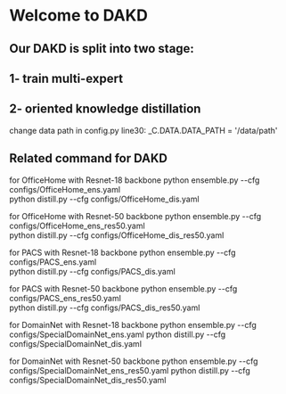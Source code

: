 # Welcome to DAKD
## Our DAKD is split into two stage:
## 1- train  multi-expert
## 2- oriented knowledge distillation

change data path in config.py line30:
_C.DATA.DATA_PATH = '/data/path'

## Related command for DAKD

for OfficeHome with Resnet-18 backbone
python ensemble.py --cfg configs/OfficeHome_ens.yaml  
python distill.py --cfg configs/OfficeHome_dis.yaml 

for OfficeHome with Resnet-50 backbone
python ensemble.py --cfg configs/OfficeHome_ens_res50.yaml  
python distill.py --cfg configs/OfficeHome_dis_res50.yaml

for PACS with Resnet-18 backbone
python ensemble.py --cfg configs/PACS_ens.yaml  
python distill.py --cfg configs/PACS_dis.yaml

for PACS with Resnet-50 backbone
python ensemble.py --cfg configs/PACS_ens_res50.yaml  
python distill.py --cfg configs/PACS_dis_res50.yaml


for DomainNet with Resnet-18 backbone
python ensemble.py --cfg configs/SpecialDomainNet_ens.yaml
python distill.py --cfg configs/SpecialDomainNet_dis.yaml

for DomainNet with Resnet-50 backbone
python ensemble.py --cfg configs/SpecialDomainNet_ens_res50.yaml
python distill.py --cfg configs/SpecialDomainNet_dis_res50.yaml